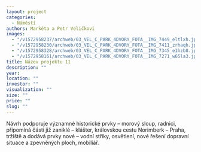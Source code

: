 ```yaml
---
layout: project
categories:
  - Náměstí
authors: Markéta a Petr Veličkovi
images:
  - "/v1572958237/archweb/03_VEL_C_PARK_4DVORY_FOTA__IMG_7449_eltlxh.jpg"
  - "/v1572958230/archweb/03_VEL_C_PARK_4DVORY_FOTA__IMG_7411_zrhaqh.jpg"
  - "/v1572958328/archweb/03_VEL_C_PARK_4DVORY_FOTA__IMG_7345_e1hzb8.jpg"
  - "/v1572958161/archweb/03_VEL_C_PARK_4DVORY_FOTA__IMG_7271_w65la3.jpg"
title: Název projektu 11
description: ""
year:
location: ""
investor: ""
visualization: ""
size: ""
price: ""
slug: ""
---
```


Návrh podporuje významné historické prvky – morový sloup, radnici, připomíná části již zaniklé – klášter, královskou cestu Norimberk – Praha, tržiště a dodává prvky nové – vodní střiky, osvětlení, nové řešení dopravní situace a zpevněných ploch, mobiliář.

